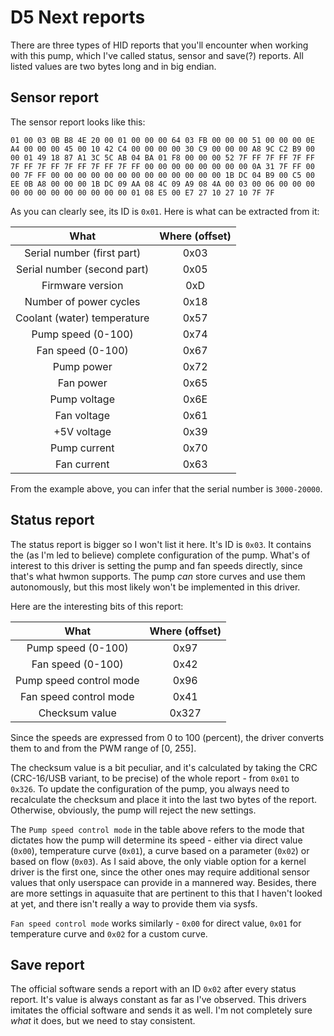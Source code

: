 # D5 Next reports

There are three types of HID reports that you'll encounter when working with this pump, which I've called status, sensor and save(?) reports. All listed values are two bytes long and in big endian.

## Sensor report

The sensor report looks like this:

```
01 00 03 0B B8 4E 20 00 01 00 00 00 64 03 FB 00 00 00 51 00 00 00 0E A4 00 00 00 45 00 10 42 C4 00 00 00 00 30 C9 00 00 00 A8 9C C2 B9 00 00 01 49 18 87 A1 3C 5C AB 04 BA 01 F8 00 00 00 52 7F FF 7F FF 7F FF 7F FF 7F FF 7F FF 7F FF 7F FF 00 00 00 00 00 00 00 00 0A 31 7F FF 00 00 7F FF 00 00 00 00 00 00 00 00 00 00 00 00 00 1B DC 04 B9 00 C5 00 EE 0B A8 00 00 00 1B DC 09 AA 08 4C 09 A9 08 4A 00 03 00 06 00 00 00 00 00 00 00 00 00 00 00 00 01 08 E5 00 E7 27 10 27 10 7F 7F
```

As you can clearly see, its ID is `0x01`. Here is what can be extracted from it:

|            What             | Where (offset) |
| :-------------------------: | :------------: |
| Serial number (first part)  |      0x03      |
| Serial number (second part) |      0x05      |
|      Firmware version       |      0xD       |
|   Number of power cycles    |      0x18      |
| Coolant (water) temperature |      0x57      |
|     Pump speed (0-100)      |      0x74      |
|      Fan speed (0-100)      |      0x67      |
|         Pump power          |      0x72      |
|          Fan power          |      0x65      |
|        Pump voltage         |      0x6E      |
|         Fan voltage         |      0x61      |
|         +5V voltage         |      0x39      |
|        Pump current         |      0x70      |
|         Fan current         |      0x63      |

From the example above, you can infer that the serial number is `3000-20000`.

## Status report

The status report is bigger so I won't list it here. It's ID is `0x03`. It contains the (as I'm led to believe) complete configuration of the pump. What's of interest to this driver is setting the pump and fan speeds directly, since that's what hwmon supports. The pump _can_ store curves and use them autonomously, but this most likely won't be implemented in this driver.

Here are the interesting bits of this report:

|          What           | Where (offset) |
| :---------------------: | :------------: |
|   Pump speed (0-100)    |      0x97      |
|    Fan speed (0-100)    |      0x42      |
| Pump speed control mode |      0x96      |
| Fan speed control mode  |      0x41      |
|     Checksum value      |     0x327      |

Since the speeds are expressed from 0 to 100 (percent), the driver converts them to and from the PWM range of [0, 255].

The checksum value is a bit peculiar, and it's calculated by taking the CRC (CRC-16/USB variant, to be precise) of the whole report - from `0x01` to `0x326`. To update the configuration of the pump, you always need to recalculate the checksum and place it into the last two bytes of the report. Otherwise, obviously, the pump will reject the new settings.

The `Pump speed control mode` in the table above refers to the mode that dictates how the pump will determine its speed - either via direct value (`0x00`), temperature curve (`0x01`), a curve based on a parameter (`0x02`) or based on flow (`0x03`). As I said above, the only viable option for a kernel driver is the first one, since the other ones may require additional sensor values that only userspace can provide in a mannered way. Besides, there are more settings in aquasuite that are pertinent to this that I haven't looked at yet, and there isn't really a way to provide them via sysfs.

`Fan speed control mode` works similarly - `0x00` for direct value, `0x01` for temperature curve and `0x02` for a custom curve.

## Save report

The official software sends a report with an ID `0x02` after every status report. It's value is always constant as far as I've observed. This drivers imitates the official software and sends it as well. I'm not completely sure _what_ it does, but we need to stay consistent.

